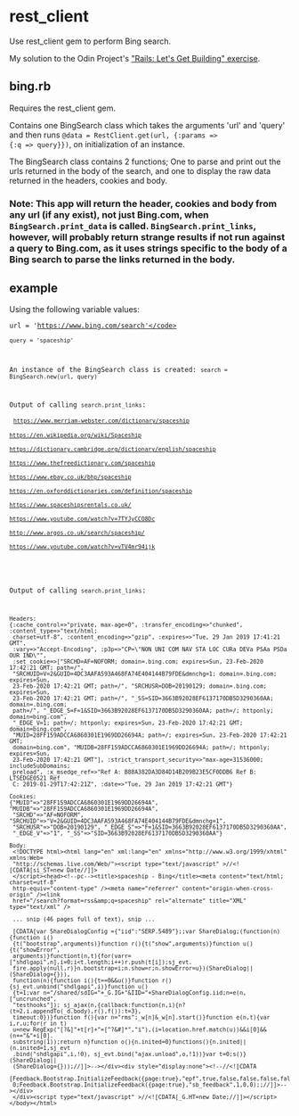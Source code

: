 # rest_client

Use rest_client gem to perform Bing search.

My solution to the Odin Project's ["Rails: Let's Get Building" exercise](https://www.theodinproject.com/courses/ruby-on-rails/lessons/let-s-get-building).

## bing.rb

Requires the rest_client gem.

Contains one BingSearch class which takes the arguments 'url' and 'query' and then runs <code>@data = RestClient.get(url, {:params => {:q => query}})</code>, on initialization of an instance.

The BingSearch class contains 2 functions; One to parse and print out the urls returned in the body of the search, and one to display the raw data returned in the headers, cookies and body.

### Note: This app will return the header, cookies and body from any url (if any exist), not just Bing.com, when <code>BingSearch.print_data</code> is called. <code>BingSearch.print_links</code>, however, will probably return strange results if not run against a query to Bing.com, as it uses strings specific to the body of a Bing search to parse the links returned in the body.

## example

Using the following variable values:

<code>url = 'https://www.bing.com/search'</code><br>
<code>query = 'spaceship'</code><br>

An instance of the BingSearch class is created:
<code>search = BingSearch.new(url, query)</code><br>

Output of calling <code>search.print_links</code>:<br>
<br>
<code>https://www.merriam-webster.com/dictionary/spaceship</code><br>
<code>https://en.wikipedia.org/wiki/Spaceship</code><br>
<code>https://dictionary.cambridge.org/dictionary/english/spaceship</code><br>
<code>https://www.thefreedictionary.com/spaceship</code><br>
<code>https://www.ebay.co.uk/bhp/spaceship</code><br>
<code>https://en.oxforddictionaries.com/definition/spaceship</code><br>
<code>https://www.spaceshipsrentals.co.uk/</code><br>
<code>https://www.youtube.com/watch?v=7TYJyCCO8Dc</code><br>
<code>http://www.argos.co.uk/search/spaceship/</code><br>
<code>https://www.youtube.com/watch?v=vTV4mr94ijk</code><br>
<br>

Output of calling <code>search.print_links</code>:<br>
```text
Headers:
{:cache_control=>"private, max-age=0", :transfer_encoding=>"chunked", :content_type=>"text/html;
 charset=utf-8", :content_encoding=>"gzip", :expires=>"Tue, 29 Jan 2019 17:41:21 GMT",
 :vary=>"Accept-Encoding", :p3p=>"CP=\"NON UNI COM NAV STA LOC CURa DEVa PSAa PSDa OUR IND\"",
 :set_cookie=>["SRCHD=AF=NOFORM; domain=.bing.com; expires=Sun, 23-Feb-2020 17:42:21 GMT; path=/",
 "SRCHUID=V=2&GUID=4DC3AAFA593A468FA74E404144B79FDE&dmnchg=1; domain=.bing.com; expires=Sun,
 23-Feb-2020 17:42:21 GMT; path=/", "SRCHUSR=DOB=20190129; domain=.bing.com; expires=Sun,
 23-Feb-2020 17:42:21 GMT; path=/", "_SS=SID=3663B92028EF6137170DB5D3290360AA; domain=.bing.com;
 path=/", "_EDGE_S=F=1&SID=3663B92028EF6137170DB5D3290360AA; path=/; httponly; domain=bing.com",
 "_EDGE_V=1; path=/; httponly; expires=Sun, 23-Feb-2020 17:42:21 GMT; domain=bing.com",
 "MUID=28FF159ADCCA6860301E1969DD26694A; path=/; expires=Sun, 23-Feb-2020 17:42:21 GMT;
 domain=bing.com", "MUIDB=28FF159ADCCA6860301E1969DD26694A; path=/; httponly; expires=Sun,
 23-Feb-2020 17:42:21 GMT"], :strict_transport_security=>"max-age=31536000; includeSubDomains;
 preload", :x_msedge_ref=>"Ref A: B88A382DA3D84D14B209B23E5CF0DDB6 Ref B: LTSEDGE0521 Ref
 C: 2019-01-29T17:42:21Z", :date=>"Tue, 29 Jan 2019 17:42:21 GMT"}

Cookies:
{"MUID"=>"28FF159ADCCA6860301E1969DD26694A", "MUIDB"=>"28FF159ADCCA6860301E1969DD26694A",
 "SRCHD"=>"AF=NOFORM", "SRCHUID"=>"V=2&GUID=4DC3AAFA593A468FA74E404144B79FDE&dmnchg=1",
 "SRCHUSR"=>"DOB=20190129", "_EDGE_S"=>"F=1&SID=3663B92028EF6137170DB5D3290360AA",
 "_EDGE_V"=>"1", "_SS"=>"SID=3663B92028EF6137170DB5D3290360AA"}

Body:
 <!DOCTYPE html><html lang="en" xml:lang="en" xmlns="http://www.w3.org/1999/xhtml" xmlns:Web=
 "http://schemas.live.com/Web/"><script type="text/javascript" >//<![CDATA[si_ST=new Date//]]>
 </script><head><!--pc--><title>spaceship - Bing</title><meta content="text/html; charset=utf-8"
 http-equiv="content-type" /><meta name="referrer" content="origin-when-cross-origin" /><link
 href="/search?format=rss&amp;q=spaceship" rel="alternate" title="XML" type="text/xml" />

 ... snip (46 pages full of text), snip ...

 [CDATA[var ShareDialogConfig ={"iid":"SERP.5489"};;var ShareDialog;(function(n){function i()
 {t("bootstrap",arguments)}function r(){t("show",arguments)}function u(){t("showError",
 arguments)}functiont(n,t){for(varr=["shdlgapi",n],i=0;i<t.length;i++)r.push(t[i]);sj_evt.
 fire.apply(null,r)}n.bootstrap=i;n.show=r;n.showError=u})(ShareDialog||(ShareDialog={})),
 function(n){function i(){t==0&&u()}function r(){sj_evt.unbind("shdlgapi",i)}function u()
 {t=1;var n="/shared/sdIG="+_G.IG+"&IID="+ShareDialogConfig.iid;n=e(n,["uncrunched",
 "testhooks"]); sj_ajax(n,{callback:function(n,i){n?(t=2,i.appendTo(_d.body),r(),f()):t=3},
 timeout:0})}function f(){var n="rms";_w[n]&_w[n].start()}function e(n,t){var i,r,u;for(r in t)
 u=new RegExp("[?&]"+t[r]+"=[^?&#]*","i"),(i=location.href.match(u))&&i[0]&&(n+="&"+i[0].
 substring(1));return n}function o(){n.inited=0}functions(){n.inited||(n.inited=1,sj_evt
 .bind("shdlgapi",i,!0), sj_evt.bind("ajax.unload",o,!1))}var t=0;s()}(ShareDialog||
 (ShareDialog={}));//]]>--></div><div style="display:none"><!--//<![CDATA
 [Feedback.Bootstrap.InitializeFeedback({page:true},"epf",true,false,false,false,false);;
 0;Feedback.Bootstrap.InitializeFeedback({page:true},"sb_feedback",1,0,0);;//]]>--></div>
 </div><script type="text/javascript" >//<![CDATA[_G.HT=new Date;//]]></script></body></html>
```

